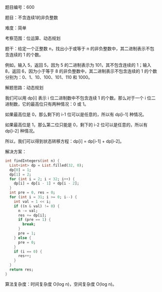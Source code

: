 题目编号：600

题目：不含连续1的非负整数

难度：简单

考察范围：位运算、动态规划

题干：给定一个正整数 n，找出小于或等于 n 的非负整数中，其二进制表示不包含连续的 1 的个数。

例如，输入 5，返回 5，因为 5 的二进制表示为 101，其不包含连续的 1；输入 8，返回 6，因为小于等于 8 的非负整数中，其二进制表示不包含连续的 1 的个数分别为：0、1、10、100、101、110 和 1000。

解题思路：动态规划

我们可以用 dp[i] 表示 i 位二进制数中不包含连续 1 的个数。那么对于一个 i 位二进制数，它的最高位只有两种情况：0 或 1。

如果最高位是 0，那么剩下的 i-1 位可以是任意的，所以有 dp[i-1] 种情况。

如果最高位是 1，那么第二位只能是 0，剩下的 i-2 位可以是任意的，所以有 dp[i-2] 种情况。

所以，我们可以得到状态转移方程：dp[i] = dp[i-1] + dp[i-2]。

解决方案：

```dart
int findIntegers(int n) {
  List<int> dp = List.filled(32, 0);
  dp[0] = 1;
  dp[1] = 2;
  for (int i = 2; i < 32; i++) {
    dp[i] = dp[i - 1] + dp[i - 2];
  }
  int pre = 0, res = 0;
  for (int i = 31; i >= 0; i--) {
    int val = 1 << i;
    if ((n & val) != 0) {
      n -= val;
      res += dp[i];
      if (pre == 1) {
        break;
      }
      pre = 1;
    } else {
      pre = 0;
    }
    if (i == 0) {
      res++;
    }
  }
  return res;
}
```

算法复杂度：时间复杂度 O(log n)，空间复杂度 O(log n)。